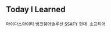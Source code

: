 ## Today I Learned

<code>마이다스아이티</code> <code>뱅크웨어솔루션</code> <code>SSAFY</code> <code>현대 소프티어</code>